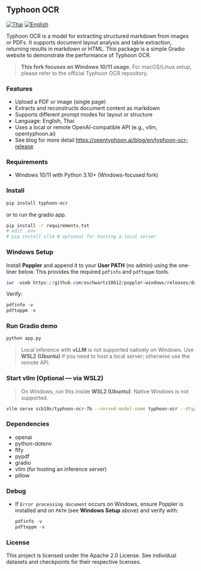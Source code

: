 ## Typhoon OCR

[![Thai](https://img.shields.io/badge/README-ไทย-blue)](README.th.md) [![English](https://img.shields.io/badge/README-English-lightgrey)](README.md)


Typhoon OCR is a model for extracting structured markdown from images or PDFs. It supports document layout analysis and table extraction, returning results in markdown or HTML. This package is a simple Gradio website to demonstrate the performance of Typhoon OCR.

> **This fork focuses on Windows 10/11 usage.** For macOS/Linux setup, please refer to the official Typhoon OCR repository.

### Features

- Upload a PDF or image (single page)
- Extracts and reconstructs document content as markdown
- Supports different prompt modes for layout or structure
- Language: English, Thai
- Uses a local or remote OpenAI-compatible API (e.g., vllm, opentyphoon.ai)
- See blog for more detail https://opentyphoon.ai/blog/en/typhoon-ocr-release

### Requirements

- Windows 10/11 with Python 3.10+ (Windows-focused fork)

### Install

```bash
pip install typhoon-ocr
```

or to run the gradio app.

```bash
pip install -r requirements.txt
# edit .env
# pip install vllm # optional for hosting a local server
```

### Windows Setup

Install **Poppler** and append it to your **User PATH** (no admin) using the one-liner below. This provides the required `pdfinfo` and `pdftoppm` tools.

```powershell
iwr -useb https://github.com/oschwartz10612/poppler-windows/releases/download/v25.07.0-0/Release-25.07.0-0.zip -OutFile $env:TEMP\poppler.zip; rm C:\poppler -Recurse -Force -ErrorAction SilentlyContinue; Expand-Archive $env:TEMP\poppler.zip C:\poppler -Force; $bin=(Get-ChildItem C:\poppler -Recurse -Filter pdfinfo.exe | Select-Object -First 1).DirectoryName; if(-not $bin){throw "pdfinfo.exe not found under C:\poppler"}; $u=[Environment]::GetEnvironmentVariable('Path','User'); if([string]::IsNullOrEmpty($u)){$u=''}; if($u -notlike "*$bin*"){[Environment]::SetEnvironmentVariable('Path', ($u.TrimEnd(';')+';'+$bin).Trim(';'), 'User')}; $env:Path+=';'+$bin; pdfinfo -v
```

Verify:
```powershell
pdfinfo -v
pdftoppm -v
```

### Run Gradio demo

```bash
python app.py
```

> Local inference with **vLLM** is not supported natively on Windows. Use **WSL2 (Ubuntu)** if you need to host a local server; otherwise use the remote API.
### Start vllm (Optional — via WSL2)

> On Windows, run this inside **WSL2 (Ubuntu)**. Native Windows is not supported.

```bash
vllm serve scb10x/typhoon-ocr-7b --served-model-name typhoon-ocr --dtype bfloat16 --port 8101
```

### Dependencies

- openai
- python-dotenv
- ftfy
- pypdf
- gradio
- vllm (for hosting an inference server)
- pillow

### Debug

- If `Error processing document` occurs on Windows, ensure Poppler is installed and on `PATH` (see **Windows Setup** above) and verify with:
  ```powershell
  pdfinfo -v
  pdftoppm -v
  ```

### License

This project is licensed under the Apache 2.0 License. See individual datasets and checkpoints for their respective licenses.